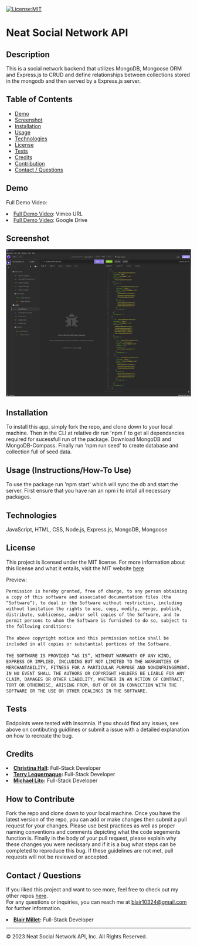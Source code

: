 [![License:MIT](https://img.shields.io/badge/License-MIT-yellow.svg)](https://opensource.org/licenses/MIT)

# Neat Social Network API

## Description
This is a social network backend that utilizes MongoDB, Mongoose ORM and Express.js to CRUD and define relationships between collections stored in the mongodb and then served by a Express.js server.


## Table of Contents
- [Demo](#demo)
- [Screenshot](#screenshot)
- [Installation](#installation)
- [Usage](#usage)
- [Technologies](#technologies)
- [License](#license)
- [Tests](#tests)
- [Credits](#credits)
- [Contribution](#how-to-contribute)
- [Contact / Questions](#contact--questions)


## Demo
Full Demo Video:  
<li><a href="https://vimeo.com/825685059">Full Demo Video</a>: Vimeo URL</li>
<li><a href="https://drive.google.com/file/d/18pfA_InAp-O71X0o2yR1bOqveZ3M8fth/view?usp=sharing">Full Demo Video</a>: Google Drive</li>



## Screenshot
![Insomnia Screenshot](/assets/insomnia_screenshot_1.png)


## Installation
To install this app, simply fork the repo, and clone down to your local machine. Then in the CLI at relative dir run 'npm i' to get all dependancies required for sucessfull run of the package. Download MongoDB and MongoDB-Compass. Finally run 'npm run seed' to create database and collection full of seed data.


## Usage (Instructions/How-To Use)
To use the package run 'npm start' which will sync the db and start the server.
First ensure that you have ran an npm i to intall all necessary packages. 


## Technologies
JavaScript, HTML, CSS, Node.js, Express.js, MongoDB, Mongoose


## License
This project is licensed under the MIT license. For more information about this license and what it entails, visit the MIT website <a href="https://opensource.org/licenses/MIT">here</a>

Preview:

    Permission is hereby granted, free of charge, to any person obtaining a copy of this software and associated documentation files (the “Software”), to deal in the Software without restriction, including without limitation the rights to use, copy, modify, merge, publish, distribute, sublicense, and/or sell copies of the Software, and to permit persons to whom the Software is furnished to do so, subject to the following conditions:

    The above copyright notice and this permission notice shall be included in all copies or substantial portions of the Software.

    THE SOFTWARE IS PROVIDED “AS IS”, WITHOUT WARRANTY OF ANY KIND, EXPRESS OR IMPLIED, INCLUDING BUT NOT LIMITED TO THE WARRANTIES OF MERCHANTABILITY, FITNESS FOR A PARTICULAR PURPOSE AND NONINFRINGEMENT. IN NO EVENT SHALL THE AUTHORS OR COPYRIGHT HOLDERS BE LIABLE FOR ANY CLAIM, DAMAGES OR OTHER LIABILITY, WHETHER IN AN ACTION OF CONTRACT, TORT OR OTHERWISE, ARISING FROM, OUT OF OR IN CONNECTION WITH THE SOFTWARE OR THE USE OR OTHER DEALINGS IN THE SOFTWARE.


## Tests
Endpoints were tested with Insomnia. 
If you should find any issues, see above on contibuting guidlines or submit a issue with a detailed explanation on how to recreate the bug.


## Credits
<li><strong><a href="https://github.com/alc0ve" target="_blank">Christina Hall</a>:</strong> Full-Stack Developer</li> 
<li><strong><a href="https://github.com/tlequernaque" target="_blank">Terry Lequernaque</a>:</strong> Full-Stack Developer</li>  
<li><strong><a href="https://github.com/Micklitodev" target="_blank">Michael Lito</a>:</strong> Full-Stack Developer</li>  


## How to Contribute
Fork the repo and clone down to your local machine. Once you have the latest version of the repo, you can add or make changes then submit a pull request for your changes. Please use best practices as well as proper naming conventions and comments depicting what the code segements function is. Finally in the body of your pull request, please explain why these changes you were necissary and if it is a bug what steps can be completed to reproduce this bug. If these guidelines are not met, pull requests will not be reviewed or accepted.

## Contact / Questions
If you liked this project and want to see more, feel free to check out my other repos [here](https://github.com/blairrrrwho).  
For any questions or inquiries, you can reach me at blair10324@gmail.com for further information.    


<li><strong><a href="https://github.com/blairrrrwho" target="_blank">Blair Millet</a>:</strong> Full-Stack Developer</li>  

- - - - 
© 2023 Neat Social Network API, Inc. All Rights Reserved.